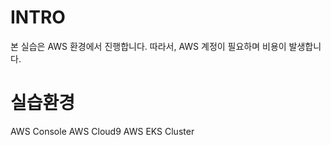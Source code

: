 # INTRO 

본 실습은 AWS 환경에서 진행합니다. 따라서, AWS 계정이 필요하며 비용이 발생합니다.

# 실습환경 
AWS Console 
AWS Cloud9 
AWS EKS Cluster
